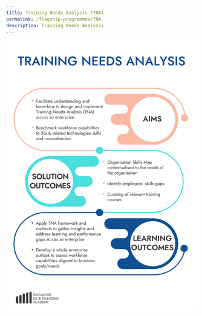 ```yaml
---
title: Training Needs Analysis (TNA)
permalink: /flagship-programmes/TNA
description: Training Needs Analysis
---
```

![Training Needs Analysis (TNA)](/images/manpower-solutions/TNA-S.png)